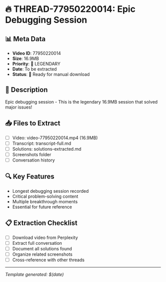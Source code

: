 # 🔥 THREAD-77950220014: Epic Debugging Session

## 📊 Meta Data
- **Video ID**: 77950220014
- **Size**: 16.9MB 
- **Priority**: 🔴 LEGENDARY
- **Date**: To be extracted
- **Status**: 🔄 Ready for manual download

## 🎯 Description
Epic debugging session - This is the legendary 16.9MB session that solved major issues!

## 📥 Files to Extract
- [ ] Video: video-77950220014.mp4 (16.9MB)
- [ ] Transcript: transcript-full.md
- [ ] Solutions: solutions-extracted.md
- [ ] Screenshots folder
- [ ] Conversation history

## 🔍 Key Features
- Longest debugging session recorded
- Critical problem-solving content
- Multiple breakthrough moments
- Essential for future reference

## 📋 Extraction Checklist
- [ ] Download video from Perplexity
- [ ] Extract full conversation
- [ ] Document all solutions found
- [ ] Organize related screenshots
- [ ] Cross-reference with other threads

---
*Template generated: $(date)*
